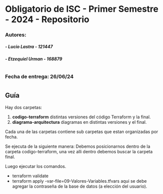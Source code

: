 # Obligatorio de ISC - Primer Semestre - 2024 - Repositorio
### Autores:
#####     - Lucio Lastra    - 121447
#####     - Etzequiel Urman - 168879
#
### Fecha de entrega: 26/06/24  
#
## Guía

Hay dos carpetas:

1. **codigo-terraform** distintas versiones del código Terraform y la final.
2. **diagrama-arquitectura** diagramas en distintas versiones y el final.

Cada una de las carpetas contiene sub carpetas que estan organizadas por fecha.

Se ejecuta de la siguiente manera:
Debemos posicionarnos dentro de la carpeta codigo-terraform, una vez alli dentro debemos buscar la carpeta final.

Luego ejecutar los comandos.
- terraform validate
- terraform apply -var-file=09-Valores-Variables.tfvars aqui se debe agregar la contraseña de la base de datos (a elección del usuario).

